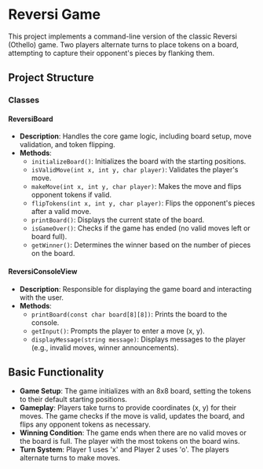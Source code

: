 # Reversi Game

This project implements a command-line version of the classic Reversi (Othello) game. Two players alternate turns to place tokens on a board, attempting to capture their opponent's pieces by flanking them.

## Project Structure

### Classes

#### **ReversiBoard**
- **Description**: Handles the core game logic, including board setup, move validation, and token flipping.
- **Methods**:
  - `initializeBoard()`: Initializes the board with the starting positions.
  - `isValidMove(int x, int y, char player)`: Validates the player's move.
  - `makeMove(int x, int y, char player)`: Makes the move and flips opponent tokens if valid.
  - `flipTokens(int x, int y, char player)`: Flips the opponent's pieces after a valid move.
  - `printBoard()`: Displays the current state of the board.
  - `isGameOver()`: Checks if the game has ended (no valid moves left or board full).
  - `getWinner()`: Determines the winner based on the number of pieces on the board.

#### **ReversiConsoleView**
- **Description**: Responsible for displaying the game board and interacting with the user.
- **Methods**:
  - `printBoard(const char board[8][8])`: Prints the board to the console.
  - `getInput()`: Prompts the player to enter a move (x, y).
  - `displayMessage(string message)`: Displays messages to the player (e.g., invalid moves, winner announcements).

## Basic Functionality

- **Game Setup**: The game initializes with an 8x8 board, setting the tokens to their default starting positions.
- **Gameplay**: Players take turns to provide coordinates (x, y) for their moves. The game checks if the move is valid, updates the board, and flips any opponent tokens as necessary.
- **Winning Condition**: The game ends when there are no valid moves or the board is full. The player with the most tokens on the board wins.
- **Turn System**: Player 1 uses 'x' and Player 2 uses 'o'. The players alternate turns to make moves.

